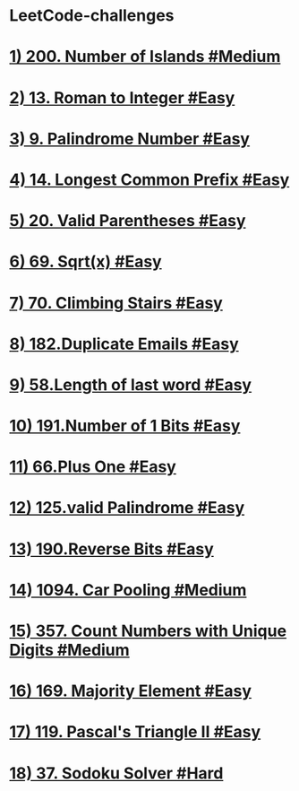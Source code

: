 # LeetCode-challenges
 # [1) 200. Number of Islands    #Medium](https://leetcode.com/problems/number-of-islands/)
 # [2) 13. Roman to Integer    #Easy](https://leetcode.com/problems/roman-to-integer/)
 # [3) 9. Palindrome Number    #Easy](https://leetcode.com/problems/palindrome-number/)
 # [4) 14. Longest Common Prefix #Easy](https://leetcode.com/problems/longest-common-prefix/)
 # [5) 20. Valid Parentheses #Easy](https://leetcode.com/problems/valid-parentheses/)
 # [6) 69. Sqrt(x) #Easy](https://leetcode.com/problems/sqrtx/)
 # [7) 70. Climbing Stairs #Easy](https://leetcode.com/problems/climbing-stairs/)
 # [8) 182.Duplicate Emails #Easy](https://leetcode.com/problems/duplicate-emails/)
 # [9) 58.Length of last word #Easy](https://leetcode.com/problems/length-of-last-word/)
 # [10) 191.Number of 1 Bits #Easy](https://leetcode.com/problems/number-of-1-bits/)
 # [11) 66.Plus One #Easy](https://leetcode.com/problems/plus-one/)
 # [12) 125.valid Palindrome #Easy](https://leetcode.com/problems/valid-palindrome/)
 # [13) 190.Reverse Bits #Easy](https://leetcode.com/problems/reverse-bits/)
 # [14) 1094. Car Pooling #Medium](https://leetcode.com/problems/car-pooling/)
 # [15) 357. Count Numbers with Unique Digits #Medium](https://leetcode.com/problems/count-numbers-with-unique-digits/)
 # [16) 169. Majority Element #Easy](https://leetcode.com/problems/majority-element/)
 # [17) 119. Pascal's Triangle II #Easy](https://leetcode.com/problems/pascals-triangle-ii/)
 # [18) 37. Sodoku Solver #Hard](https://leetcode.com/problems/sudoku-solver/)
 
 

 
